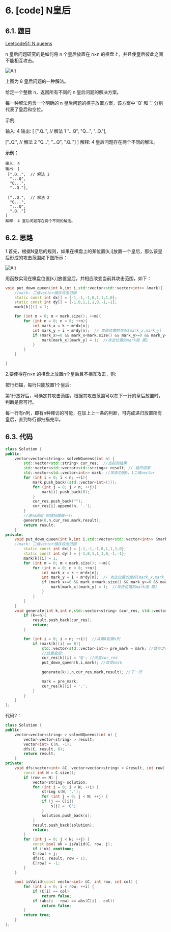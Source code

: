 # 6. [code] N皇后

## 6.1. 题目

[Leetcode51: N queens](https://leetcode-cn.com/problems/n-queens)

n 皇后问题研究的是如何将 n 个皇后放置在 n×n 的棋盘上，并且使皇后彼此之间不能相互攻击。

![Alt](https://assets.leetcode-cn.com/aliyun-lc-upload/uploads/2018/10/12/8-queens.png)

上图为 8 皇后问题的一种解法。

给定一个整数 n，返回所有不同的 n 皇后问题的解决方案。

每一种解法包含一个明确的 n 皇后问题的棋子放置方案，该方案中 'Q' 和 '.' 分别代表了皇后和空位。

示例:

输入: 4
输出: [
 [".Q..",  // 解法 1
  "...Q",
  "Q...",
  "..Q."],

 ["..Q.",  // 解法 2
  "Q...",
  "...Q",
  ".Q.."]
]
解释: 4 皇后问题存在两个不同的解法。

**示例：**

```
输入: 4
输出: [
 [".Q..",  // 解法 1
  "...Q",
  "Q...",
  "..Q."],

 ["..Q.",  // 解法 2
  "Q...",
  "...Q",
  ".Q.."]
]
解释: 4 皇后问题存在两个不同的解法。
```

## 6.2. 思路

1.首先，根据N皇后的规则，如果在棋盘上的某位置[k,i]放置一个皇后，那么该皇后形成的攻击范围如下图所示：

![Alt](https://github.com/SharonXuran/Leetcode_Cplusplus/blob/master/images/4_6.png?raw=true)

用函数实现在棋盘位置[k,i]放置皇后，并相应改变当前其攻击范围，如下：

```c++
void put_down_queen(int k,int i,std::vector<std::vector<int>> &mark){    
    //mark: 二维vector储存攻击范围
    static const int dx[] = {-1,-1,-1,0,1,1,1,0};
    static const int dy[] = {-1,0,1,1,1,0,-1,-1};
    mark[k][i] = 1;

    for (int m = 0; m < mark.size(); ++m){
        for (int n = 0; n < 8; ++n){
            int mark_x = k + m*dx[n];
            int mark_y = i + m*dy[n];  // 攻击位置的坐标[mark_x,mark_y]
            if (mark_x>=0 && mark_x<mark.size() && mark_y>=0 && mark_y<mark.size()){ //若仍在棋盘内部
                mark[mark_x][mark_y] = 1;  //攻击位置的mark值 置1
            }
        }  
    }

}
```
2.要使得在n×n 的棋盘上放置n个皇后且不相互攻击，则:

按行扫描，每行只能放置1个皇后; 

第1行放好后，可确定其攻击范围，根据其攻击范围可以在下一行的皇后放置时，判断是否可行。

每一行有n列，即有n种拜访的可能，在加上上一条的判断，可完成递归放置所有皇后，直到每行都扫描完毕。

## 6.3. 代码
```c++
class Solution {
public:
    vector<vector<string>> solveNQueens(int n) {
        std::vector<std::string> cur_res;  //当前的结果
        std::vector<std::vector<std::string>> result; // 最终结果
        std::vector<std::vector<int>> mark; //攻击范围0，1二维vector
        for (int i = 0; i < n; ++i){
            mark.push_back((std::vector<int>()));
            for (int j = 0; j < n; ++j){
                mark[i].push_back(0);
            }
            cur_res.push_back("");
            cur_res[i].append(n, '.');
        }
        //递归调用 完成扫描每一行
        generate(0,n,cur_res,mark,result);
        return result;
    }
private:
    void put_down_queen(int k,int i,std::vector<std::vector<int>> &mark){ 
    //mark: 二维vector储存攻击范围
        static const int dx[] = {-1,-1,-1,0,1,1,1,0};
        static const int dy[] = {-1,0,1,1,1,0,-1,-1};
        mark[k][i] = 1;
        for (int m = 0; m < mark.size(); ++m){
            for (int n = 0; n < 8; ++n){
                int mark_x = k + m*dx[n];
                int mark_y = i + m*dy[n];  // 攻击位置的坐标[mark_x,mark_y]
                if (mark_x>=0 && mark_x<mark.size() && mark_y>=0 && mark_y<mark.size()){ //若仍在棋盘内部
                    mark[mark_x][mark_y] = 1;  //攻击位置的mark值 置1
                }
            }  
        }
    }
    void generate(int k,int n,std::vector<string> &cur_res, std::vector<std::vector<int>> &mark,std::vector<std::vector<string>> &result){
        if (k==n){
            result.push_back(cur_res);
            return;
        }

        for (int i = 0; i < n; ++i){  //从第0到第n列
            if (mark[k][i] == 0){
                std::vector<std::vector<int>> pre_mark = mark; //暂存之前的mark
                //放置皇后: 
                cur_res[k][i] = 'Q'; //改变cur_res
                put_down_queen(k,i,mark); //改变mark
                
                generate(k+1,n,cur_res,mark,result); //下一行

                mark = pre_mark;
                cur_res[k][i] = '.';
            }
        }
    }
};
```

代码2：
```c++
class Solution { 
public:
    vector<vector<string> > solveNQueens(int n) { 
        vector<vector<string> > result; 
        vector<int> C(n, -1); 
        dfs(C, result, 0); 
        return result;
    }
private: 
    void dfs(vector<int> &C, vector<vector<string> > &result, int row) { 
        const int N = C.size(); 
        if (row == N) { 
            vector<string> solution; 
            for (int i = 0; i < N; ++i) { 
                string s(N, '.'); 
                for (int j = 0; j < N; ++j) { 
                if (j == C[i]) 
                    s[j] = 'Q';
                } 
                solution.push_back(s); 
            }
            result.push_back(solution); 
            return;
        }
        for (int j = 0; j < N; ++j) { 
            const bool ok = isValid(C, row, j); 
            if (!ok) continue; 
            C[row] = j; 
            dfs(C, result, row + 1);  
            C[row] = -1;
        } 
    }

    bool isValid(const vector<int> &C, int row, int col) {
        for (int i = 0; i < row; ++i) { 
            if (C[i] == col) 
                return false; 
            if (abs(i - row) == abs(C[i] - col)) 
                return false;
        } 
        return true; 
    } 
};
```




